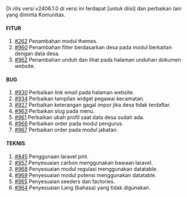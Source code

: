 Di rilis versi v2406.1.0 di versi ini terdapat [untuk diisi] dan perbaikan lain yang diminta Komunitas.


#### FITUR

1. [#262](https://github.com/OpenSID/OpenDK/issues/262) Penambahan modul themes.
2. [#960](https://github.com/OpenSID/OpenDK/issues/960) Penambahan filter berdasarkan desa pada modul berkaitan dengan data desa.
3. [#962](https://github.com/OpenSID/OpenDK/issues/962) Penambahan unduh dan lihat pada halaman unduhan dokumen website.


#### BUG
 
1. [#930](https://github.com/OpenSID/OpenDK/issues/930) Perbaikan link email pada halaman website.
2. [#934](https://github.com/OpenSID/OpenDK/issues/934) Perbaikan tampilan widget pegawai kecamatan.
3. [#927](https://github.com/OpenSID/OpenDK/issues/927) Perbaikan keterangan gagal impor jika desa tidak terdaftar.
4. [#963](https://github.com/OpenSID/OpenDK/issues/963) Perbaikan slug pada menu.
5. [#961](https://github.com/OpenSID/OpenDK/issues/961) Perbaikan ubah profil saat data desa sudah ada.
6. [#966](https://github.com/OpenSID/OpenDK/issues/966) Perbaikan order pada modul pengurus.
7. [#967](https://github.com/OpenSID/OpenDK/issues/967) Perbaikan order pada modul jabatan.


#### TEKNIS

1. [#845](https://github.com/OpenSID/OpenDK/issues/845) Penggunaan laravel pint.
2. [#957](https://github.com/OpenSID/OpenDK/issues/957) Penyesuaian carbon menggunakan bawaan laravel.
3. [#968](https://github.com/OpenSID/OpenDK/issues/968) Penyesuaian modul regulasi menggunakan datatable.
4. [#969](https://github.com/OpenSID/OpenDK/issues/969) Penyesuaian modul potensi menggunakan datatable.
5. [#965](https://github.com/OpenSID/OpenDK/issues/965) Penyesuaian seeders dan factories.
6. [#964](https://github.com/OpenSID/OpenDK/issues/964) Penyesuaian Lang (bahasa) yang tidak digunakan.